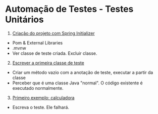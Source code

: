 # Automação de Testes - Testes Unitários

1. [Criação do projeto com Spring Initializer](https://github.com/gustavogois/cgdunittests/issues/1)

- Pom & External Libraries
- .mvnw
- Ver classe de teste criada. Excluir classe.

2. [Escrever a primeira classe de teste](https://github.com/gustavogois/cgdunittests/issues/2)

- Criar um método vazio com a anotação de teste, executar a partir da classe
- Perceber que é uma classe Java "normal". O código existente é executado normalmente.

3. [Primeiro exemplo: calculadora](https://github.com/gustavogois/cgdunittests/issues/3)

- Escreva o teste. Ele falhará.

